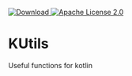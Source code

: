 [ ![Download](https://api.bintray.com/packages/corx/maven/KUtils/images/download.svg) ](https://bintray.com/corx/maven/KUtils/_latestVersion) 
[![Apache License 2.0](https://img.shields.io/github/license/coderinx/kutils.svg)](https://github.com/Coderinx/KUtils/blob/master/LICENSE)

# KUtils
Useful functions for kotlin
